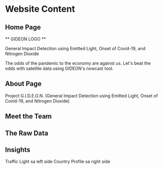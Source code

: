 # Website Content

## Home Page

** GIDEON LOGO **

General Impact Detection using Emitted Light, Onset of Covid-19, and Nitrogen Dioxide

The odds of the pandemic to the economy are against us. 
Let's beat the odds with satellite data using GIDEON's nowcast tool. 

## About Page

Project G.I.D.E.O.N. (General Impact Detection using Emitted Light, Onset of Covid-19, and Nitrogen Dioxide) 


## Meet the Team



## The Raw Data

## Insights

Traffic Light sa left side
Country Profile sa right side


